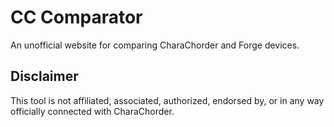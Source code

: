 # CC Comparator

An unofficial website for comparing CharaChorder and Forge devices.

## Disclaimer

This tool is not affiliated, associated, authorized, endorsed by, or in any way officially connected with CharaChorder.
